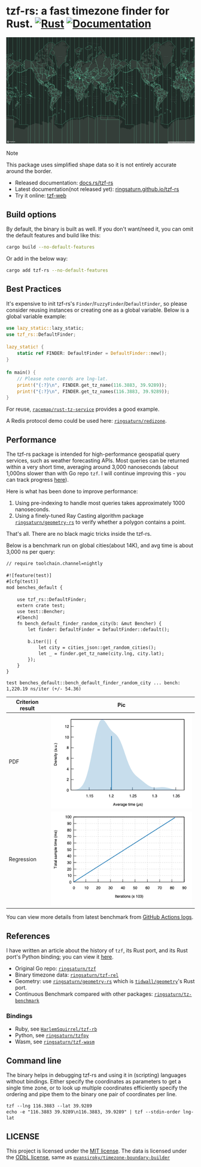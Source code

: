 # tzf-rs: a fast timezone finder for Rust. [![Rust](https://github.com/ringsaturn/tzf-rs/actions/workflows/rust.yml/badge.svg)](https://github.com/ringsaturn/tzf-rs/actions/workflows/rust.yml) [![Documentation](https://docs.rs/tzf-rs/badge.svg)](https://docs.rs/tzf-rs)

![Time zone map of the world](https://github.com/ringsaturn/tzf/blob/gh-pages/docs/tzf-social-media.png?raw=true)

> [!NOTE]
>
> This package uses simplified shape data so it is not entirely accurate around
> the border.

- Released documentation: [docs.rs/tzf-rs](https://docs.rs/tzf-rs)
- Latest documentation(not released yet):
  [ringsaturn.github.io/tzf-rs](https://ringsaturn.github.io/tzf-rs/tzf_rs/)
- Try it online: [tzf-web](https://ringsaturn.github.io/tzf-web/)

## Build options

By default, the binary is built as well. If you don't want/need it, you can omit
the default features and build like this:

```bash
cargo build --no-default-features
```

Or add in the below way:

```bash
cargo add tzf-rs --no-default-features
```

## Best Practices

It's expensive to init tzf-rs's `Finder`/`FuzzyFinder`/`DefaultFinder`, so
please consider reusing instances or creating one as a global variable. Below is
a global variable example:

```rust
use lazy_static::lazy_static;
use tzf_rs::DefaultFinder;

lazy_static! {
    static ref FINDER: DefaultFinder = DefaultFinder::new();
}

fn main() {
    // Please note coords are lng-lat.
    print!("{:?}\n", FINDER.get_tz_name(116.3883, 39.9289));
    print!("{:?}\n", FINDER.get_tz_names(116.3883, 39.9289));
}
```

For reuse,
[`racemap/rust-tz-service`](https://github.com/racemap/rust-tz-service) provides
a good example.

A Redis protocol demo could be used here:
[`ringsaturn/redizone`](https://github.com/ringsaturn/redizone).

## Performance

The tzf-rs package is intended for high-performance geospatial query services,
such as weather forecasting APIs. Most queries can be returned within a very
short time, averaging around 3,000 nanoseconds (about 1,000ns slower than with
Go repo `tzf`. I will continue improving this - you can track progress
[here](https://github.com/ringsaturn/geometry-rs/issues/3)).

Here is what has been done to improve performance:

1. Using pre-indexing to handle most queries takes approximately 1000
   nanoseconds.
2. Using a finely-tuned Ray Casting algorithm package
   [`ringsaturn/geometry-rs`](https://github.com/ringsaturn/geometry-rs) to
   verify whether a polygon contains a point.

That's all. There are no black magic tricks inside the tzf-rs.

Below is a benchmark run on global cities(about 14K), and avg time is about
3,000 ns per query:

```rust,ignore
// require toolchain.channel=nightly 

#![feature(test)]
#[cfg(test)]
mod benches_default {

    use tzf_rs::DefaultFinder;
    extern crate test;
    use test::Bencher;
    #[bench]
    fn bench_default_finder_random_city(b: &mut Bencher) {
        let finder: DefaultFinder = DefaultFinder::default();

        b.iter(|| {
            let city = cities_json::get_random_cities();
            let _ = finder.get_tz_name(city.lng, city.lat);
        });
    }
}
```

```console
test benches_default::bench_default_finder_random_city ... bench:       1,220.19 ns/iter (+/- 54.36)
```

| Criterion result | Pic                                                                                        |
| ---------------- | ------------------------------------------------------------------------------------------ |
| PDF              | ![](https://raw.githubusercontent.com/ringsaturn/tzf-rs/main/assets/pdf_small.webp)        |
| Regression       | ![](https://raw.githubusercontent.com/ringsaturn/tzf-rs/main/assets/regression_small.webp) |

You can view more details from latest benchmark from
[GitHub Actions logs](https://github.com/ringsaturn/tzf-rs/actions/workflows/rust.yml).

## References

I have written an article about the history of `tzf`, its Rust port, and its
Rust port's Python binding; you can view it
[here](https://blog.ringsaturn.me/en/posts/2023-01-31-history-of-tzf/).

- Original Go repo: [`ringsaturn/tzf`](https://github.com/ringsaturn/tzf)
- Binary timezone data:
  [`ringsaturn/tzf-rel`](https://github.com/ringsaturn/tzf-rel)
- Geometry: use
  [`ringsaturn/geometry-rs`](https://github.com/ringsaturn/geometry-rs) which is
  [`tidwall/geometry`](https://github.com/tidwall/geometry)'s Rust port.
- Continuous Benchmark compared with other packages:
  [`ringsaturn/tz-benchmark`](https://github.com/ringsaturn/tz-benchmark)

### Bindings

- Ruby, see [`HarlemSquirrel/tzf-rb`](https://github.com/HarlemSquirrel/tzf-rb)
- Python, see [`ringsaturn/tzfpy`](https://github.com/ringsaturn/tzfpy)
- Wasm, see [`ringsaturn/tzf-wasm`](https://github.com/ringsaturn/tzf-wasm)

## Command line

The binary helps in debugging tzf-rs and using it in (scripting) languages
without bindings. Either specify the coordinates as parameters to get a single
time zone, or to look up multiple coordinates efficiently specify the ordering
and pipe them to the binary one pair of coordinates per line.

```shell
tzf --lng 116.3883 --lat 39.9289
echo -e "116.3883 39.9289\n116.3883, 39.9289" | tzf --stdin-order lng-lat
```

## LICENSE

This project is licensed under the [MIT license](./LICENSE). The data is
licensed under the
[ODbL license](https://github.com/ringsaturn/tzf-rel/blob/main/LICENSE), same as
[`evansiroky/timezone-boundary-builder`](https://github.com/evansiroky/timezone-boundary-builder)
